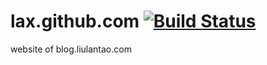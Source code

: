 # lax.github.com [![Build Status](https://travis-ci.org/Lax/lax.github.com.svg?branch=lax.github.com-jekyllrb)](https://travis-ci.org/Lax/lax.github.com)
website of blog.liulantao.com
